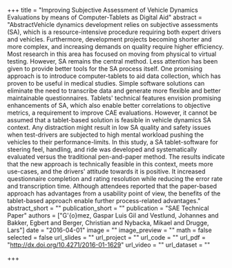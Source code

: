 +++
title = "Improving Subjective Assessment of Vehicle Dynamics Evaluations by means of Computer-Tablets as Digital Aid"
abstract = "AbstractVehicle dynamics development relies on subjective assessments (SA), which is a resource-intensive procedure requiring both expert drivers and vehicles. Furthermore, development projects becoming shorter and more complex, and increasing demands on quality require higher efficiency. Most research in this area has focused on moving from physical to virtual testing. However, SA remains the central method. Less attention has been given to provide better tools for the SA process itself. One promising approach is to introduce computer-tablets to aid data collection, which has proven to be useful in medical studies. Simple software solutions can eliminate the need to transcribe data and generate more flexible and better maintainable questionnaires. Tablets' technical features envision promising enhancements of SA, which also enable better correlations to objective metrics, a requirement to improve CAE evaluations. However, it cannot be assumed that a tablet-based solution is feasible in vehicle dynamics SA context. Any distraction might result in low SA quality and safety issues when test-drivers are subjected to high mental workload pushing the vehicles to their performance-limits. In this study, a SA tablet-software for steering feel, handling, and ride was developed and systematically evaluated versus the traditional pen-and-paper method. The results indicate that the new approach is technically feasible in this context, meets more use-cases, and the drivers' attitude towards it is positive. It increased questionnaire completion and rating resolution while reducing the error rate and transcription time. Although attendees reported that the paper-based approach has advantages from a usability point of view, the benefits of the tablet-based approach enable further process-related advantages."
abstract_short = ""
publication_short = ""
publication = "SAE Technical Paper"
authors = ["G\'{o}mez, Gaspar Luis Gil and Vestlund, Johannes and Bakker, Egbert and Berger, Christian and Nybacka, Mikael and Drugge, Lars"]
date = "2016-04-01"
image = ""
image_preview = ""
math = false
selected = false
url_slides = ""
url_project = ""
url_code = ""
url_pdf = "http://dx.doi.org/10.4271/2016-01-1629"
url_video = ""
url_dataset = ""

+++
